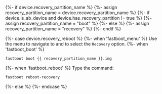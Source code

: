 {%- if device.recovery_partition_name %}
    {%- assign recovery_partition_name = device.recovery_partition_name %}
{%- if device.is_ab_device and device.has_recovery_partition != true %}
    {%- assign recovery_partition_name = "boot" %}
{%- else %}
    {%- assign recovery_partition_name = "recovery" %}
{%- endif %}

{%- case device.recovery_reboot %}
{%- when 'fastboot_menu' %}
Use the menu to navigate to and to select the `Recovery` option.
{%- when 'fastboot_boot' %}
```
fastboot boot {{ recovery_partition_name }}.img
```
{%- when 'fastboot_reboot' %}
Type the command:
```
fastboot reboot-recovery
```
{%- else %}
{%- endcase %}
